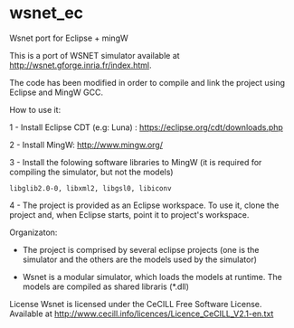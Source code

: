 # wsnet_ec
Wsnet port for Eclipse + mingW

This is a port of WSNET simulator available at http://wsnet.gforge.inria.fr/index.html.

The code has been modified in order to compile and link the project using Eclipse and MingW GCC.

How to use it:

1 - Install Eclipse CDT (e.g: Luna) : https://eclipse.org/cdt/downloads.php

2 - Install MingW: http://www.mingw.org/

3 - Install the folowing software libraries to MingW (it is required for compiling the simulator, but not the models)

    libglib2.0-0, libxml2, libgsl0, libiconv
    
4 -  The project is provided as an Eclipse workspace. To use it, clone the project and, when Eclipse starts, point it to project's workspace.


Organizaton:

-  The project is comprised by several eclipse projects (one is the simulator and the others are the models used by the simulator)

-  Wsnet is a modular simulator, which loads the models at runtime. The models are compiled as shared libraris (*.dll)

License
Wsnet is licensed under the CeCILL Free Software License. Available at http://www.cecill.info/licences/Licence_CeCILL_V2.1-en.txt






